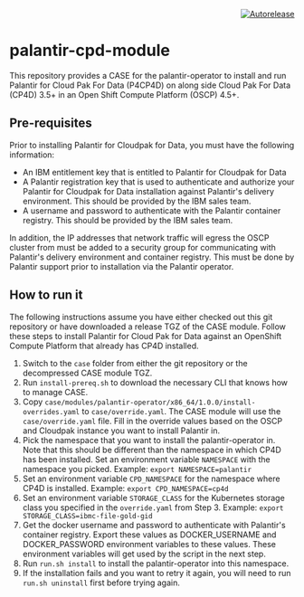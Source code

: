 <p align=right>
<a href=https://autorelease.bots.palantir.build/deployability/foundry-cpd-module><img src=https://shields.palantir.build/badge/Perform%20an-Autorelease-brightgreen.svg alt=Autorelease></a>
</p>

# palantir-cpd-module

This repository provides a CASE for the palantir-operator to install and run Palantir for Cloud Pak For Data (P4CP4D) on along side Cloud Pak For Data (CP4D) 3.5+ in an Open Shift Compute Platform (OSCP) 4.5+.

## Pre-requisites

Prior to installing Palantir for Cloudpak for Data, you must have the following information:

- An IBM entitlement key that is entitled to Palantir for Cloudpak for Data
- A Palantir registration key that is used to authenticate and authorize your Palantir for Cloudpak for Data installation against Palantir's delivery environment. This should be provided by the IBM sales team.
- A username and password to authenticate with the Palantir container registry. This should be provided by the IBM sales team.

In addition, the IP addresses that network traffic will egress the OSCP cluster from must be added to a security group for communicating with Palantir's delivery environment and container registry. This must be done by Palantir support prior to installation via the Palantir operator.

## How to run it

The following instructions assume you have either checked out this git repository or have downloaded a release TGZ of the CASE module. Follow these steps to install Palantir for Cloud Pak for Data against an OpenShift Compute Platform that already has CP4D installed.

1. Switch to the `case` folder from either the git repository or the decompressed CASE module TGZ.
2. Run `install-prereq.sh` to download the necessary CLI that knows how to manage CASE.
3. Copy `case/modules/palantir-operator/x86_64/1.0.0/install-overrides.yaml` to `case/override.yaml`. The CASE module will use the `case/override.yaml` file. Fill in the override values based on the OSCP and Cloudpak instance you want to install Palantir in.
4. Pick the namespace that you want to install the palantir-operator in. Note that this should be different than the namespace in which CP4D has been installed. Set an environment variable `NAMESPACE` with the namespace you picked. Example: `export NAMESPACE=palantir`
5. Set an environment variable `CPD_NAMESPACE` for the namespace where CP4D is installed. Example: `export CPD_NAMESPACE=cp4d`
6. Set an environment variable `STORAGE_CLASS` for the Kubernetes storage class you specified in the `override.yaml` from Step 3. Example: `export STORAGE_CLASS=ibmc-file-gold-gid`
7. Get the docker username and password to authenticate with Palantir's container registry. Export these values as DOCKER_USERNAME and DOCKER_PASSWORD environment variables to these values. These environment variables will get used by the script in the next step.
8. Run `run.sh install` to install the palantir-operator into this namespace.
9. If the installation fails and you want to retry it again, you will need to run `run.sh uninstall` first before trying again.
